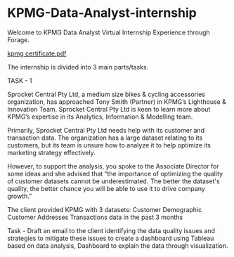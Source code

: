 # KPMG-Data-Analyst-internship

Welcome to KPMG Data Analyst Virtual Internship Experience through Forage.


[kpmg certificate.pdf](https://github.com/vaishnavirathore00/KPMG-Data-Analyst-internship/files/11957723/kpmg.certificate.pdf)




The internship is divided into 3 main parts/tasks.

TASK - 1

Sprocket Central Pty Ltd, a medium size bikes & cycling accessories organization, has approached Tony Smith (Partner) in KPMG’s Lighthouse & Innovation Team. Sprocket Central Pty Ltd is keen to learn more about KPMG’s expertise in its Analytics, Information & Modelling team.

Primarily, Sprocket Central Pty Ltd needs help with its customer and transaction data. The organization has a large dataset relating to its customers, but its team is unsure how to analyze it to help optimize its marketing strategy effectively.

However, to support the analysis, you spoke to the Associate Director for some ideas and she advised that “the importance of optimizing the quality of customer datasets cannot be underestimated. The better the dataset's quality, the better chance you will be able to use it to drive company growth.”

The client provided KPMG with 3 datasets:
Customer Demographic
Customer Addresses
Transactions data in the past 3 months

Task - Draft an email to the client identifying the data quality issues and strategies to mitigate these issues to create a dashboard using Tableau based on data analysis, Dashboard to explain the data through visualization.



